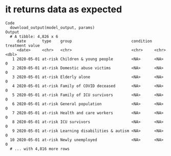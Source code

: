 # it returns data as expected

    Code
      download_output(model_output, params)
    Output
      # A tibble: 4,826 x 6
         date       type    group                          condition treatment value
         <date>     <chr>   <chr>                          <chr>     <chr>     <dbl>
       1 2020-05-01 at-risk Children & young people        <NA>      <NA>          0
       2 2020-05-01 at-risk Domestic abuse victims         <NA>      <NA>          0
       3 2020-05-01 at-risk Elderly alone                  <NA>      <NA>          0
       4 2020-05-01 at-risk Family of COVID deceased       <NA>      <NA>          0
       5 2020-05-01 at-risk Family of ICU survivors        <NA>      <NA>          0
       6 2020-05-01 at-risk General population             <NA>      <NA>          0
       7 2020-05-01 at-risk Health and care workers        <NA>      <NA>          0
       8 2020-05-01 at-risk ICU survivors                  <NA>      <NA>          0
       9 2020-05-01 at-risk Learning disabilities & autism <NA>      <NA>          0
      10 2020-05-01 at-risk Newly unemployed               <NA>      <NA>          0
      # ... with 4,816 more rows

